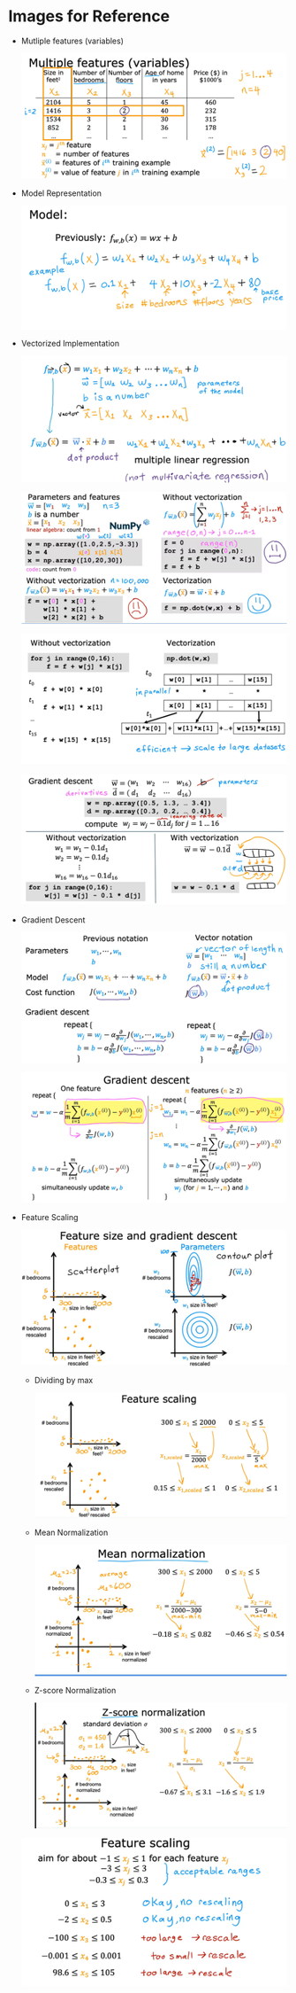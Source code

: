 # Images for Reference

- Mutliple features (variables)

    ![alt text](image.png)

- Model Representation

    ![alt text](image-1.png)

- Vectorized Implementation

    ![alt text](image-2.png)

    ![alt text](image-3.png)

    ![alt text](image-4.png)

    ![alt text](image-5.png)

- Gradient Descent

    ![alt text](image-6.png)

    ![alt text](image-7.png)

- Feature Scaling

    ![alt text](image-8.png)

    - Dividing by max
       
        ![alt text](image-9.png)

    - Mean Normalization
    
        ![alt text](image-10.png)
        
    - Z-score Normalization
    
        ![alt text](image-11.png)

    ![alt text](image-12.png)